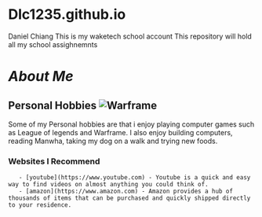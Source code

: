# Dlc1235.github.io 
Daniel Chiang
This is my waketech school account
This repository will hold all my school assighnemnts

# _About Me_
## **Personal Hobbies** ![Warframe](https://encrypted-tbn0.gstatic.com/images?q=tbn:ANd9GcR7LfSTWT3dxgLDjf4MA15bgnTQfMxI02Ysxg&s)
Some of my Personal hobbies are that i enjoy playing computer games such as League of legends and Warframe.
I also enjoy building computers, reading Manwha, taking my dog on a walk and trying new foods.



### **Websites I Recommend**
       - [youtube](https://www.youtube.com) - Youtube is a quick and easy way to find videos on almost anything you could think of.
       - [amazon](https://www.amazon.com) - Amazon provides a hub of thousands of items that can be purchased and quickly shipped directly to your residence.